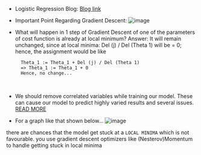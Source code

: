 - Logistic Regression Blog:
[Blog link](https://towardsdatascience.com/everything-you-need-to-know-about-linear-regression-b791e8f4bd7a)

- Important Point Regarding Gradient Descent:
![image](https://user-images.githubusercontent.com/76818035/171456982-f6fc06d1-b970-42d9-8379-315058d27b35.png)

- What will happen in 1 step of Gradient Descent of one of the parameters of cost function is already at local minimum?
Answer:
It will remain unchanged, since at local minima: Del (j) / Del (Theta 1) will be = 0;
hence, the assignment would be like 

		
		Theta_1 := Theta_1 + Del (j) / Del (Theta 1)
		=> Theta_1 := Theta_1 + 0
		Hence, no change...

<br>
		
- We should remove correlated variables while training our model. These can cause our model to predict highly varied results and several issues.
[READ MORE](https://stats.stackexchange.com/questions/4920/can-i-simply-remove-one-of-two-predictor-variables-that-are-highly-linearly-corr)

- For a graph like that shown below...
![image](https://user-images.githubusercontent.com/76818035/171487154-311a3a29-24ea-4673-8e38-fbc06f3cd112.png)

there are chances that the model get stuck at a `LOCAL MINIMA` which is not favourable. 
you use gradient descent optimizers like (Nesterov)Momentum to handle getting stuck in local minima
